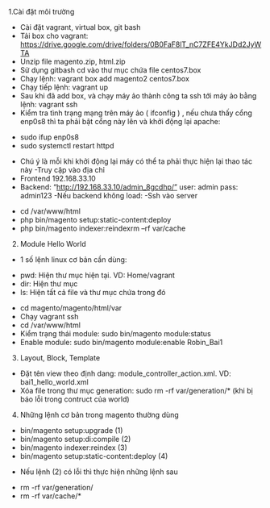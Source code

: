 1.Cài đặt môi trường
- Cài đặt vagrant, virtual box, git bash
- Tải box cho vagrant:
https://drive.google.com/drive/folders/0B0FaF8lT_nC7ZFE4YkJDd2JyWTA
- Unzip file magento.zip, html.zip
- Sử dụng gitbash cd vào thư mục chứa file centos7.box
- Chạy lệnh: vagrant box add magento2 centos7.box
- Chạy tiếp lệnh: vagrant up
- Sau khi đã add box, và chạy máy ảo thành công ta ssh tới máy ảo bằng lệnh:
vagrant ssh
- Kiểm tra tình trạng mạng trên máy ảo ( ifconfig ) , nếu chưa thấy cổng enp0s8 thì
ta phải bật cổng này lên và khởi động lại apache:
+ sudo ifup enp0s8
+ sudo systemctl restart httpd
- Chú ý là mỗi khi khởi động lại máy có thể ta phải thực hiện lại thao tác này
-Truy cập vào địa chỉ
- Frontend
192.168.33.10
- Backend:
“http://192.168.33.10/admin_8gcdhp/”
user: admin
pass: admin123
-Nếu backend không load:
-Ssh vào server
+ cd /var/www/html
+ php bin/magento setup:static-content:deploy
+ php bin/magento indexer:reindexrm –rf var/cache

2. Module Hello World
- 1 số lệnh linux cơ bản cần dùng: 
+ pwd: Hiện thư mục hiện tại. VD: Home/vagrant
+ dir: Hiện thư mục
+ ls: Hiện tất cả file và thư mục chứa trong đó
- cd magento/magento/html/var 
- Chạy vagrant ssh 
- cd /var/www/html 
- Kiểm trạng thái module: sudo bin/magento module:status
- Enable module: sudo bin/magento module:enable Robin_Bai1

3. Layout, Block, Template 
- Đặt tên view theo định dang: module_controller_action.xml. VD: bai1_hello_world.xml 
- Xóa file trong thư mục generation: sudo rm -rf var/generation/* (khi bị báo lỗi trong contruct của world)

4. Những lệnh cơ bản trong magento thường dùng
+ bin/magento setup:upgrade (1)
+ bin/magento setup:di:compile (2)
+ bin/magento indexer:reindex (3)
+ bin/magento setup:static-content:deploy (4)
- Nếu lệnh (2) có lỗi thì thực hiện những lệnh sau
+ rm -rf var/generation/
+ rm -rf var/cache/*

